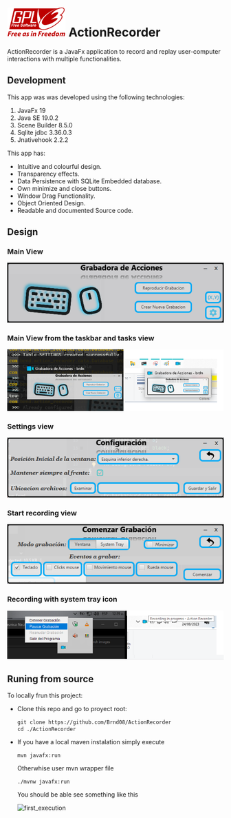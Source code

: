 # ![GPLv3Project](images/gplv3-logo.png) ActionRecorder 
ActionRecorder is a JavaFx application to record and replay user-computer interactions with multiple functionalities. 

## Development

This app was was developed using the following technologies:
1. JavaFx 19
2. Java SE 19.0.2
3. Scene Builder 8.5.0
4. Sqlite jdbc 3.36.0.3
5. Jnativehook 2.2.2 

This app has:
- Intuitive and colourful design. 
- Transparency effects.
- Data Persistence with SQLite Embedded database.
- Own minimize and close buttons.
- Window Drag Functionality.
- Object Oriented Design.
- Readable and documented Source code.

## Design 
### Main View
![Main view](images/main_view.png)

### Main View from the taskbar and tasks view
![Main view from taskbar](images/at_taskbar-taskview_pov.png)

### Settings view
![Settings view](images/settings_view.png)

### Start recording  view
![Start recording view](images/start_recording_view.png)

### Recording with system tray icon
![Start recording view](images/recording_with_tray_icon_pov.png)

## Runing from source
To locally frun this project:
- Clone this repo and go to proyect root:
  ```
  git clone https://github.com/Brnd08/ActionRecorder
  cd ./ActionRecorder
  ```
- If you have a local maven instalation simply execute
  ```
  mvn javafx:run 
  ```
  Otherwhise user mvn wrapper file 
  ```
  ./mvnw javafx:run 
  ```
  You should be able see something like this
  
  ![first_execution](https://github.com/Brnd08/ActionRecorder/assets/93061195/228986d9-9230-4355-ba05-565661135816)
